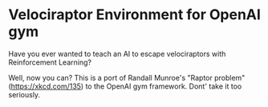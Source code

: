 Velociraptor Environment for OpenAI gym
===

Have you ever wanted to teach an AI to escape velociraptors with Reinforcement Learning?

Well, now you can? This is a port of Randall Munroe's "Raptor problem" (https://xkcd.com/135) to the OpenAI gym framework.
Dont' take it too seriously.
